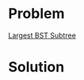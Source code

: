 
# Problem





[Largest BST Subtree](https://leetcode.com/problems/largest-bst-subtree)

# Solution



